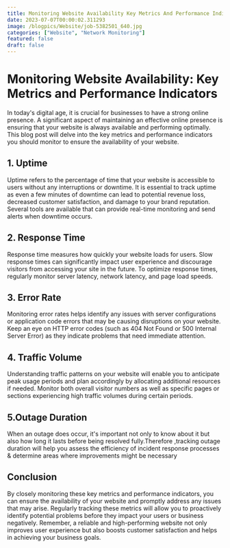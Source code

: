 ```yaml
---
title: Monitoring Website Availability Key Metrics And Performance Indicators
date: 2023-07-07T00:00:02.311293
image: /blogpics/Website/job-5382501_640.jpg
categories: ["Website", "Network Monitoring"]
featured: false
draft: false
---
```

# Monitoring Website Availability: Key Metrics and Performance Indicators

In today's digital age, it is crucial for businesses to have a strong online presence. A significant aspect of maintaining an effective online presence is ensuring that your website is always available and performing optimally. This blog post will delve into the key metrics and performance indicators you should monitor to ensure the availability of your website.

## 1. Uptime
Uptime refers to the percentage of time that your website is accessible to users without any interruptions or downtime. It is essential to track uptime as even a few minutes of downtime can lead to potential revenue loss, decreased customer satisfaction, and damage to your brand reputation. Several tools are available that can provide real-time monitoring and send alerts when downtime occurs.

## 2. Response Time
Response time measures how quickly your website loads for users. Slow response times can significantly impact user experience and discourage visitors from accessing your site in the future. To optimize response times, regularly monitor server latency, network latency, and page load speeds.

## 3. Error Rate
Monitoring error rates helps identify any issues with server configurations or application code errors that may be causing disruptions on your website. Keep an eye on HTTP error codes (such as 404 Not Found or 500 Internal Server Error) as they indicate problems that need immediate attention.

## 4. Traffic Volume
Understanding traffic patterns on your website will enable you to anticipate peak usage periods and plan accordingly by allocating additional resources if needed. Monitor both overall visitor numbers as well as specific pages or sections experiencing high traffic volumes during certain periods.

## 5.Outage Duration
When an outage does occur, it's important not only to know about it but also how long it lasts before being resolved fully.Therefore ,tracking outage duration will help you assess the efficiency of incident response processes & determine areas where improvements might be necessary 

## Conclusion 
By closely monitoring these key metrics and performance indicators, you can ensure the availability of your website and promptly address any issues that may arise. Regularly tracking these metrics will allow you to proactively identify potential problems before they impact your users or business negatively. Remember, a reliable and high-performing website not only improves user experience but also boosts customer satisfaction and helps in achieving your business goals.